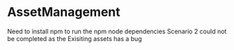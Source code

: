 # AssetManagement
Need to install npm to run the npm node dependencies
Scenario 2 could not be completed as the Exisiting assets has a bug 
